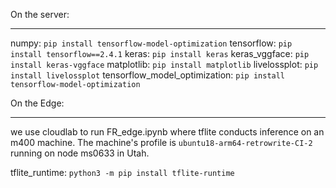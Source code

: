 On the server:
______________________
numpy: ``pip install tensorflow-model-optimization``
tensorflow: ``pip install tensorflow==2.4.1``
keras: ``pip install keras``
keras_vggface: ``pip install keras-vggface``
matplotlib: ``pip install matplotlib``
livelossplot: ``pip install livelossplot``
tensorflow_model_optimization: ``pip install tensorflow-model-optimization``


On the Edge:
_______________________
we use cloudlab to run FR_edge.ipynb where tflite conducts inference on an m400 machine.
The machine's profile is ``ubuntu18-arm64-retrowrite-CI-2`` running on node ms0633 in Utah.

tflite_runtime: ``python3 -m pip install tflite-runtime``

